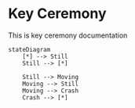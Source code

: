 # Key Ceremony

This is key ceremony documentation

```mermaid
stateDiagram
    [*] --> Still
    Still --> [*]

    Still --> Moving
    Moving --> Still
    Moving --> Crash
    Crash --> [*]


```

